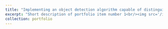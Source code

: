 ```yaml
---
title: "Implementing an object detection algorithm capable of distinguishing empty park- ing lots from full ones, significantly optimizing parking space management, and reducing manual monitoring efforts"
excerpt: "Short description of portfolio item number 1<br/><img src='/images/500x300.png'>"
collection: portfolio
---
```

